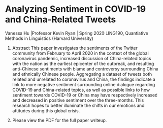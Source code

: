 # Analyzing Sentiment in COVID-19 and China-Related Tweets 

Vanessa Hu |Professor Kevin Ryan | Spring 2020 
LING190, Quantiative Methods in Linguistics (Harvard University)

1.	Abstract
This paper investigates the sentiments of the Twitter community from February to April 2020 in the context of the global coronavirus pandemic, increased discussion of China-related topics with the nation as the earliest epicenter of the outbreak, and resulting anti-Chinese sentiments with blame and controversy surrounding China and ethnically Chinese people. Aggregating a dataset of tweets both related and unrelated to coronavirus and China, the findings indicate a link to more negative sentiment surrounding online dialogue regarding COVID-19 and China-related topics, as well as possible links to how sentiment towards COVID-19 or China may have respectively increased and decreased in positive sentiment over the three-months. This research hopes to better illuminate the shifts in our emotions and attitudes during this global crisis.

2. Please view the PDF for the full paper writeup.
